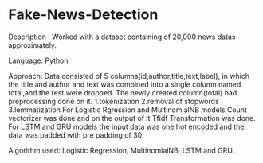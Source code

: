 # Fake-News-Detection

Description : Worked with a dataset containing of 20,000 news datas approximately.

Language: Python

Approach: Data consisted of 5 columns(id,author,title,text,label), in which the title and author and text was combined into a single column named total,and the rest were dropped.
The newly created column(total) had preprocessing done on it.
1.tokenization
2.removal of stopwords
3.lemmatization
For Logistic Rgression and MultinomialNB models Count vectorizer was done and on the output of it Tfidf Transformation was done.
For LSTM and GRU models the input data was one hot encoded and the data was padded with pre padding of 30.


Algorithm used: Logistic Regression, MultinomialNB, LSTM and GRU.
